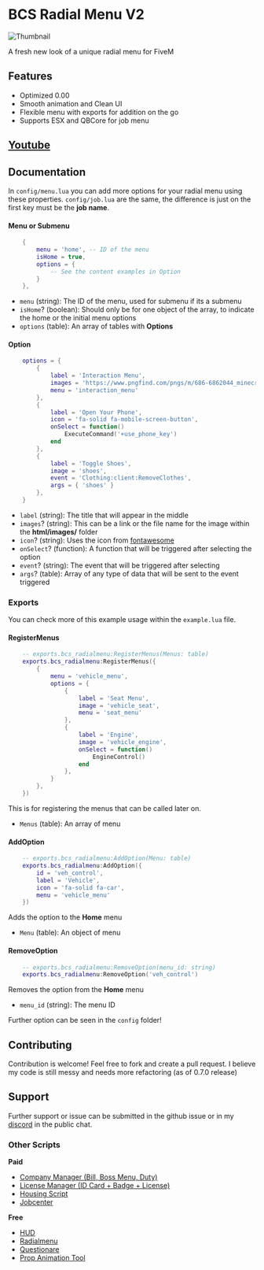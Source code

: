 # BCS Radial Menu V2

![Thumbnail](https://cdn.discordapp.com/attachments/853638271430557747/1281238400023793674/Thumbnail_Radialmenu.png?ex=66dafdbe&is=66d9ac3e&hm=ef3c01414990d11f680ffb1dfdb58b6b97feeedc59a4f8e449911e98fd543cf2&)

A fresh new look of a unique radial menu for FiveM

## Features

- Optimized 0.00
- Smooth animation and Clean UI
- Flexible menu with exports for addition on the go
- Supports ESX and QBCore for job menu

## [Youtube](https://youtu.be/HR9OwqEdow4)

## Documentation

In `config/menu.lua` you can add more options for your radial menu using these properties. `config/job.lua` are the same, the difference is just on the first key must be the **job name**.

#### Menu or Submenu

```lua
    {
        menu = 'home', -- ID of the menu
        isHome = true,
        options = {
            -- See the content examples in Option
        }
    },
```

- `menu` (string): The ID of the menu, used for submenu if its a submenu
- `isHome`? (boolean): Should only be for one object of the array, to indicate the home or the initial menu options
- `options` (table): An array of tables with **Options**

#### Option

```lua
    options = {
        {
            label = 'Interaction Menu',
            images = 'https://www.pngfind.com/pngs/m/686-6862044_minecraft-dirt-block-png-minecraft-logo-png-transparent.png',
            menu = 'interaction_menu'
        },
        {
            label = 'Open Your Phone',
            icon = 'fa-solid fa-mobile-screen-button',
            onSelect = function()
                ExecuteCommand('+use_phone_key')
            end
        },
        {
            label = 'Toggle Shoes',
            image = 'shoes',
            event = 'Clothing:client:RemoveClothes',
            args = { 'shoes' }
        },
    }
```

- `label` (string): The title that will appear in the middle
- `images`? (string): This can be a link or the file name for the image within the **html/images/** folder
- `icon`? (string): Uses the icon from [fontawesome](https://fontawesome.com/icons)
- `onSelect`? (function): A function that will be triggered after selecting the option
- `event`? (string): The event that will be triggered after selecting
- `args`? (table): Array of any type of data that will be sent to the event triggered

### Exports

You can check more of this example usage within the `example.lua` file.

#### RegisterMenus

```lua
    -- exports.bcs_radialmenu:RegisterMenus(Menus: table)
    exports.bcs_radialmenu:RegisterMenus({
        {
            menu = 'vehicle_menu',
            options = {
                {
                    label = 'Seat Menu',
                    image = 'vehicle_seat',
                    menu = 'seat_menu'
                },
                {
                    label = 'Engine',
                    image = 'vehicle_engine',
                    onSelect = function()
                        EngineControl()
                    end
                },
            }
        },
    })
```

This is for registering the menus that can be called later on.

- `Menus` (table): An array of menu

#### AddOption

```lua
    -- exports.bcs_radialmenu:AddOption(Menu: table)
    exports.bcs_radialmenu:AddOption({
        id = 'veh_control',
        label = 'Vehicle',
        icon = 'fa-solid fa-car',
        menu = 'vehicle_menu'
    })
```

Adds the option to the **Home** menu

- `Menu` (table): An object of menu

#### RemoveOption

```lua
    -- exports.bcs_radialmenu:RemoveOption(menu_id: string)
    exports.bcs_radialmenu:RemoveOption('veh_control')
```

Removes the option from the **Home** menu

- `menu_id` (string): The menu ID

Further option can be seen in the `config` folder!

## Contributing

Contribution is welcome! Feel free to fork and create a pull request. I believe my code is still messy and needs more refactoring (as of 0.7.0 release)

## Support

Further support or issue can be submitted in the github issue or in my [discord](https://discord.gg/92JZmrMMez) in the public chat.

### Other Scripts

**Paid**

- [Company Manager (Bill, Boss Menu, Duty)](https://forum.cfx.re/t/esx-qb-boss-and-billing-menu-company-manager-updated-v3/4805265)
- [License Manager (ID Card + Badge + License)](https://forum.cfx.re/t/esx-qb-mb-license-manager-v3/4808241/)
- [Housing Script](https://forum.cfx.re/t/esx-qb-housing-with-mlo-shells-mortgage/4913311)
- [Jobcenter](https://forum.cfx.re/t/job-center-joblisting-menu-v2-clean-configurable/4797677)

**Free**

- [HUD](https://forum.cfx.re/t/notification-ui-drawtext-keyboardinput-confirmation-menu/4831831)
- [Radialmenu](https://forum.cfx.re/t/free-radial-menu-new-minimalistic-and-optimized-esx-qb-standalone/4791991/1)
- [Questionare](https://forum.cfx.re/t/standalone-questionare-quiz-test-ui-with-easy-exports/4803161)
- [Prop Animation Tool](https://forum.cfx.re/t/free-dev-tool-ped-animation-and-prop-menu/4785352)
